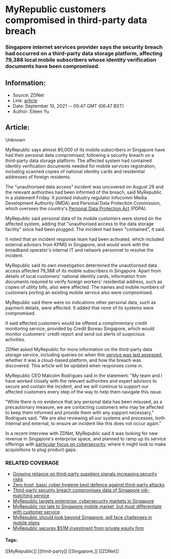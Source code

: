 # MyRepublic customers compromised in third-party data breach
### Singapore internet services provider says the security breach had occurred on a third-party data storage platform, affecting 79,388 local mobile subscribers whose identity verification documents have been compromised.

## Information:
+ Source: ZDNet
+ Link: [article](https://www.zdnet.com/article/myrepublic-customers-compromised-in-third-party-data-breach/)
+ Date: September 10, 2021 -- 05:47 GMT (06:47 BST)
+ Author: Eileen Yu


## Article:
Unknown

MyRepublic says almost 80,000 of its mobile subscribers in Singapore have had their personal data compromised, following a security breach on a third-party data storage platform. The affected system had contained identity verification documents needed for mobile services registration, including scanned copies of national identity cards and residential addresses of foreign residents. 

The "unauthorised data access" incident was uncovered on August 29 and the relevant authorities had been informed of the breach, said MyRepublic in a statement Friday. It pointed industry regulator Infocomm Media Development Authority (IMDA) and Personal Data Protection Commission, which oversees the country's [Personal Data Protection Act](https://www.zdnet.com/article/singapore-updates-data-protection-law-to-exclude-user-consent-for-legitimate-business-purposes/) (PDPA). 

MyRepublic said personal data of its mobile customers were stored on the affected system, adding that "unauthorised access to the data storage facility" since had been plugged. The incident had been "contained", it said.


It noted that an incident response team had been activated, which included external advisers from KPMG in Singapore, and would work with the broadband operator's internal IT and network personnel to resolve the incident. 

MyRepublic said its own investigation determined the unauthorised data access affected 79,388 of its mobile subscribers in Singapore. Apart from details of local customers' national identity cards, information from documents required to verify foreign workers' residential address, such as copies of utility bills, also were affected. The names and mobile numbers of customers porting an existing mobile service also were compromised. 

MyRepublic said there were no indications other personal data, such as payment details, were affected. It added that none of its systems were compromised.

It said affected customers would be offered a complimentary credit monitoring service, provided by Credit Bureau Singapore, which would monitor customers' credit report and send out alerts of suspicious activities. 






ZDNet asked MyRepublic for more information on the third-party data storage service, including queries on when this [service was last assessed](https://www.zdnet.com/article/constant-review-of-third-party-security-critical-as-ransomware-threat-climbs/), whether it was a cloud-based platform, and how the breach was discovered. This article will be updated when responses come in. 

MyRepublic CEO Malcolm Rodrigues said in the statement: "My team and I have worked closely with the relevant authorities and expert advisors to secure and contain the incident, and we will continue to support our affected customers every step of the way to help them navigate this issue.

"While there is no evidence that any personal data has been misused, as a precautionary measure, we are contacting customers who may be affected to keep them informed and provide them with any support necessary," Rodrigues said. "We are also reviewing all our systems and processes, both internal and external, to ensure an incident like this does not occur again."

In a recent interview with ZDNet, MyRepublic said it was looking for new revenue in Singapore's enterprise space, and planned to ramp up its service offerings with [particular focus on cybersecurity](https://www.zdnet.com/article/myrepublic-targets-enterprise-cybersecurity-markets-in-singapore/), where it might look to make acquisitions to plug product gaps. 

### RELATED COVERAGE

* [Growing reliance on third-party suppliers signals increasing security risks](https://www.zdnet.com/article/growing-reliance-on-third-party-suppliers-signals-increasing-security-risks/)
* [Zero trust, basic cyber hygiene best defence against third-party attacks](https://www.zdnet.com/article/zero-trust-basic-cyber-hygiene-best-defence-against-third-party-attacks/)
* [Third-party security breach compromises data of Singapore job-matching service](https://www.zdnet.com/article/third-party-security-breach-compromises-data-of-singapore-job-matching-service/)
* [MyRepublic targets enterprise, cybersecurity markets in Singapore](https://www.zdnet.com/article/myrepublic-targets-enterprise-cybersecurity-markets-in-singapore/)
* [MyRepublic not late to Singapore mobile market, but must differentiate with customer service](https://www.zdnet.com/article/myrepublic-not-late-to-singapore-mobile-market-but-must-differentiate-with-customer-service/)
* [MyRepublic should look beyond Singapore, will face challenges in mobile plans](https://www.zdnet.com/article/myrepublic-should-look-beyond-singapore-will-face-challenges-in-mobile-plans/)
* [MyRepublic secures $51M investment from private equity firm](https://www.zdnet.com/article/myrepublic-secures-51m-investment-from-private-equity-firm/)





#### Tags:
[[MyRepublic]] [[third-party]] [[Singapore,]] [[ZDNet]]
